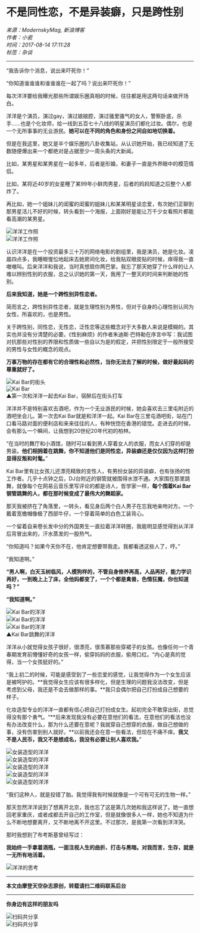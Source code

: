 # 不是同性恋，不是异装癖，只是跨性别

*来源：ModernskyMag, 新浪博客*  
*作者：小瓷*  
*时间：2017-08-14 17:11:28*  
*标签：杂谈*

---

“我告诉你个消息，说出来吓死你！”

“你知道谁谁谁和谁谁谁在一起了吗？说出来吓死你！”

每次洋洋要给我曝光那些所谓娱乐圈真相的时候，往往都是用这两句话来做开场白。

洋洋是个演员，演过gay，演过娘娘腔，演过骚里骚气的女人，警察卧底，杀手……也是个化妆师，给一线到五百七十八线的明星演员们都化过妆。偶尔，也是一个无所事事的无业游民。**她可以在不同的角色和身份之间自如地切换着。**

但是在我这里，她又是半个娱乐圈的八卦收集站，从认识她开始，我已经知道了无数随便爆出来一个都绝对是占据至少一周头条的大新闻。

比如，某男星和某男星在一起多年，后者是形婚，和妻子一直是外界眼中的模范情侣。

比如，某将近40岁的女星睡了某99年小鲜肉男星，后者的妈妈知道之后整个人都炸了。

再比如，她一个姐妹儿的闺蜜的闺蜜的姐妹儿和某某明星谈恋爱，有次她们正聊到那男星活儿不好的时候，转头看到一个海报，上面刚好是能让万千少女看照片都能看高潮的某男星。

![洋洋工作照](https://wx2/large/006zi668ly1fijcfumhpdj30hs0dcq8u.jpg)  
![洋洋工作照](https://wx2/large/006zi668ly1fijcg93ps0j30hs0dctg8.jpg)

认识洋洋是在一个投资最多三十万的网络电影的剧组里，我是演员，她是化妆。凌晨四点多，我睡眼惺忪地起床去她房间化妆，给我贴双眼皮贴的时候，痒得我一直嗷嗷叫。后来洋洋和我说，当时真想扇你两巴掌。我忘了那天她穿了什么样的让人难以辨别性别的衣服，总之认识她的第一天，我用了一整天的时间来判断她的性别。

**后来我知道，她是一个跨性别异性恋者。**

简而言之，跨性别异性恋者，就是生理性别为男性，但对于自身的心理性别认同为女性，所喜欢的，也是男性。

关于跨性别，同性恋，无性恋，泛性恋等这些概念对于大多数人来说是模糊的。其实也并没有分清楚的必要。《性别麻烦》的作者朱迪斯·巴特勒在序言中写：我试图对抗那些对性别的界限和性质做一些自以为是的假定，并把性别限定于一般所接受的男性与女性的概念的观点。

**万事万物的存在都有它的合理性和必然性，当你无法去了解的时候，做好最起码的尊重就好了。**

![Kai Bar的街头](https://wx3/large/006zi668ly1fijch7nhz1j30hs0npgof.jpg)  
![Kai Bar](https://wx4/large/006zi668ly1fijchdxpj9j30hs0np12j.jpg)  
▲第一次和洋洋一起去Kai Bar，宿醉后在街头打车

洋洋并不是特别喜欢去酒吧，作为一个无业游民的时候，她会喜欢去三里屯附近的酒吧坐会儿。第一次去Kai Bar就是和洋洋一起。Kai Bar在三里屯酒吧街，站在门口看马路对面的便利店和来来往往的人，有种恍惚在香港的错觉。走进去的时候，会有那么一个瞬间，让我想到20世纪20年代初的柏林。

“在当时的舞厅和小酒馆，随时可以看到男人穿着女人的衣服，而女人们穿的却是男装。**他们相拥着在跳舞，你不知道他们是同性恋，异装癖还是仅仅因为这样打扮显得反叛和时髦。**”

Kai Bar里有比女孩儿还漂亮精致的变性人，有男扮女装的异装癖，也有张扬的性工作者。几乎十点钟之后，DJ台附近的钢管就被围得水泄不通。大家围在那里跳舞，就像每个在网易云音乐里写评论的都是诗人，哲学家一样，**每个围着Kai Bar钢管跳舞的人，都在那时候变成了最伟大的舞蹈家。**

那天我被挤在了角落里，一转头，看见身后两个白人男子在忘我地亲吻对方。一个戴着宽檐帽像极了西部牛仔，一个穿着简单的白色工装背心。

一个留着自来卷长发中分的外国男生一直拉着洋洋转圈，我能明显感觉得到从洋洋后背冒出来的，汗水蒸发的一股热气。

“你知道吗？如果今天你不在，他肯定想要带我走。我都看透这些人了，哼。”

“我知道啊。”

**“男人啊，白天玉树临风，人模狗样的，不管自身修养再高，人品再好，能力学识再好，一到晚上上了床，全他妈都变了，一个个都是禽兽，色情狂魔，你也知道吗？”**

**“我知道啊。”**

![Kai Bar的洋洋](https://wx2/large/006zi668ly1fijcif0uy4j30hs0a0765.jpg)  
![Kai Bar的洋洋](https://wx4/large/006zi668ly1fijcijoi07j30hs0a0mze.jpg)  
![Kai Bar的洋洋](https://wx4/large/006zi668ly1fijciovrdnj30hs0a0acs.jpg)  
▲Kai Bar跳舞的洋洋

洋洋从小就觉得女孩子很好，很漂亮，很羡慕那些穿裙子的女孩。也像任何一个青春期发育前懵懂好奇的女孩一样，偷穿妈妈的衣服，偷用口红。“内心是真的觉得，当一个女孩挺好的。”

“我上初二的时候，可能是感受到了一些恋爱的感觉，让我觉得作为一个女生应该是被呵护的。**我觉得女生应该有很多样化，但是生理的问题我没法改变，但是考虑到父母，我还是不会去做那样的事。**我只会偶尔把自己打扮成自己想要的样子。

化妆造型专业的洋洋一直都有信心把自己打扮成女生。起初完全不敢穿出街，总觉得没有那个勇气。“**后来发现我没有必要在意他们的看法，在意他们的看法也没有办法改变什么，那为什么还要在意呢？我就穿自己想穿的衣服，做自己想做的事，没有伤害到别人就好。**以前我还会在意一些看法，但现在不痛不痒。**我又不是人民币，我又不是想成名，我没有必要让别人喜欢我。**”

![女装造型的洋洋](https://wx3/large/006zi668ly1fijcjml5ppj30hs07g758.jpg)  
![女装造型的洋洋](https://wx2/large/006zi668ly1fijcjrxyd0j30hs07hq4i.jpg)  
![女装造型的洋洋](https://wx1/large/006zi668ly1fijcjwaouij30hs0npwok.jpg)  
![女装造型的洋洋](https://wx1/large/006zi668ly1fijck2181nj30hs0bvgq2.jpg)  
![女装造型的洋洋](https://wx1/large/006zi668ly1fijck5x3ppj30hs0buaf9.jpg)

“我们这种人，就是投错了胎。我觉得我有时候就像是一个可有可无的生物一样。”

那天忽然洋洋说到了想离开北京，我也忘了这是第几次她和我这样说了。她一直想回老家重庆，或者成都去开自己的工作室，但是就像很多人一样，她也不知道为什么不断地想要离开，又不断地离不开这里。不过那次，是我第一次看到洋洋哭。

那时我想到了布考斯基曾经写过：

**我始终一手拿着酒瓶，一面注视人生的曲折、打击与黑暗。对我而言，生存，就是一无所有地活着。**

![洋洋的思考](https://wx3/large/006zi668ly1fiftsj750fj30xa09tglh.jpg)  

---

**本文由摩登天空杂志原创，转载请扫二维码联系后台**

---

**你身边有这样的朋友吗**  

![扫码共分享](https://wx3/large/006zi668ly1fiftt6cvi3j30zk0bvq30.jpg)  
![扫码共分享](https://wx2/large/006zi668ly1fifttb17bfj30xa12kq7b.jpg)